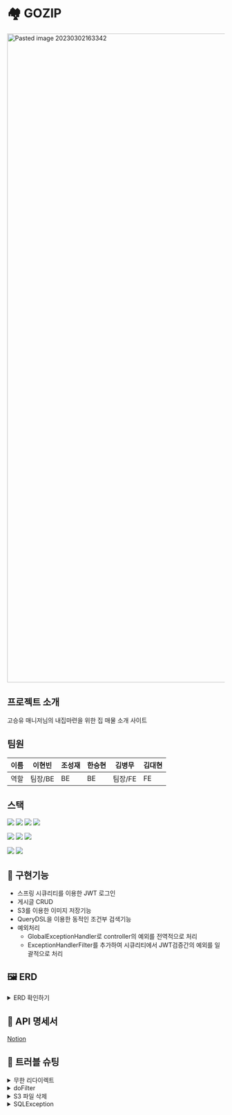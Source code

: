 # 🏘️  GOZIP  
<img width="1502" alt="Pasted image 20230302163342" src="https://user-images.githubusercontent.com/118401337/222367962-8f5f0a43-242b-4db8-b55d-1aedc6d75f01.png">

## 프로젝트 소개  
고승유 매니저님의 내집마련을 위한 집 매물 소개 사이트  

## 팀원 
|이름|이현빈|조성재|한승현|김병무|김대현|  
|--|--|--|--|--|--|
|역할|팀장/BE|BE|BE|팀장/FE|FE|  

## 스택  
<img src="https://img.shields.io/badge/SpringBoot-6DB33F?style=for-the-badge&logo=Spring Boot&logoColor=white">  <img src="https://img.shields.io/badge/SpringSecurity-6DB33F?style=for-the-badge&logo=Spring Security&logoColor=white">  <img src="https://img.shields.io/badge/Gradle-02303A?style=for-the-badge&logo=Gradle&logoColor=white">  <img src="https://img.shields.io/badge/MySQL-4479A1?style=for-the-badge&logo=MySQL&logoColor=white">  

<img src="https://img.shields.io/badge/AmazonRDS-527FFF?style=for-the-badge&logo=Amazon RDS&logoColor=white">  <img src="https://img.shields.io/badge/AmazonEC2-FF9900?style=for-the-badge&logo=Amazon EC2&logoColor=white">  <img src="https://img.shields.io/badge/AmazonS3-569A31?style=for-the-badge&logo=Amazon S3&logoColor=white">   

<img src="https://img.shields.io/badge/GitHub-181717?style=for-the-badge&logo=GitHub&logoColor=white">  <img src="https://img.shields.io/badge/Postman-FF6C37?style=for-the-badge&logo=Postman&logoColor=white">  

## 📌  구현기능 
- 스프링 시큐리티를 이용한 JWT 로그인  
- 게시글 CRUD  
- S3를 이용한 이미지 저장기능  
- QueryDSL을 이용한 동적인 조건부 검색기능  
- 예외처리  
  - GlobalExceptionHandler로 controller의 예외를 전역적으로 처리  
  - ExceptionHandlerFilter를 추가하여 시큐리티에서 JWT검증간의 예외를 일괄적으로 처리  

## 🖼️  ERD  

<details>
<summary>ERD 확인하기</summary>
<div markdown="1">

<img width="584" alt="image" src="https://user-images.githubusercontent.com/118401337/222376315-fabfdd42-6801-4321-bae9-eebadd345d0f.png">

</div>
</details>

## 📃  API 명세서  
[Notion](https://www.notion.so/7a1a103555b74c8cbe12e3b12eba30ff?v=fb7bfa51c3d44dc8bb90403e3f4a8b3e&pvs=4)

## 📍  트러블 슈팅    
<details>
<summary>무한 리다이렉트</summary>
<div markdown="1">

  - 문제점
    - 로그인 시 POST요청을 보내는데 콘솔에서는 GET요청을 받은 것으로 인식됨
- 원인
    - 검색결과 포스트맨은 서버로부터 리다이렉트 요청이 오면 GET요청을 반환한다는 사실을 알게됨
    - 그래서 그 설정을 끄고 다시 실행해보니 요청이 무한루프에 돌면서 에러 발생
    - `http.formLogin().loginPage("/api/login").permitAll();`
    - 시큐리티에서 위의 코드로 로그인 페이지 설정을 해서 오류가 난 것으로 추측됨
        - 리다이렉트를 요청한것으로 추측
    - 위의 코드를 지워서 문제 해결

</div>
</details>

<details>
<summary>doFilter</summary>
<div markdown="1">

- 문제점
    - 요청을 보내도 요청이 컨트롤러에 도달하지 못함
- 원인
    - 커스텀 시큐리티 필터에서 doFiler(request, response) 메서드를 빼먹어서 컨트롤러까지 요청이 닿지 않은것으로 추정
    - doFilter메서드를 추가해서 문제 해결

</div>
</details>

<details>
<summary>S3 파일 삭제</summary>
<div markdown="1">

- 문제점
    - S3에서 한글로된 파일들만 삭제시 에러 발생
    - 영어로 이름을 변경하려 했으나 알수없는 에러 발생  
- 해결법
    - 브라우저를 사파리에서 크롬으로 변경하니 문제없이 삭제됨

</div>
</details>

<details>
<summary>SQLException</summary>
<div markdown="1">

- 오류명
    - **java.sql.SQLException: Field 'filename' doesn't have a default value**
- 문제점
    - 검색해보니 위 에러의 원인은 크게 두가지였다.
    - 필드에 디폴트 값을 지정하지 않은 경우, 기본키 생성 전략의 세팅 문제
    - 현재 테이블에 filename이라는 컬럼이 존재하지도 않고 id값을 제외하고는 NOT NULL도 없어서 첫번째 경우는 넘어갔다.
    - 기본키 전략을 Identity에서 auto로 변경해봤지만 아무런 변화가 없었다.
    - 혹시 저장하는 이미지의 파일명에 공백이 있어서 문제가 생기나 싶어서 변경해봤지만 변화가 없었다.
- 해결방법
    - DB를 다시 초기화하고 실행해보려고 ddl-auto를 update → create로 변경해서 실행했는데 오류가 해결되었다.
    - 확실치는 않지만 기존에 저장된 값의 기본키가 뒤섞이면서 새로운 데이터를 저장하려는데 기본키의 unique특성이 지켜지지 않아서 생긴 문제라고  추측했다.
    - filename이라는 필드명은 여전히 미지수

</div>
</details>
